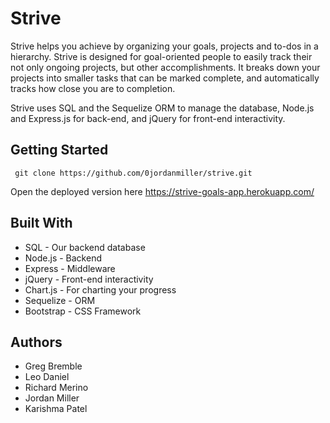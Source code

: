 # Strive

Strive helps you achieve by organizing your goals, projects and to-dos in a hierarchy. Strive is designed for goal-oriented people to easily
track their not only ongoing projects, but other accomplishments. It breaks down your projects into smaller tasks that can be marked complete,
and automatically tracks how close you are to completion.

Strive uses SQL and the Sequelize ORM to manage the database, Node.js and Express.js for back-end, and jQuery for front-end interactivity.

## Getting Started

``` git clone https://github.com/0jordanmiller/strive.git```

Open the deployed version here https://strive-goals-app.herokuapp.com/

## Built With

* SQL - Our backend database
* Node.js - Backend
* Express - Middleware
* jQuery - Front-end interactivity
* Chart.js - For charting your progress
* Sequelize - ORM
* Bootstrap - CSS Framework

## Authors
* Greg Bremble
* Leo Daniel
* Richard Merino
* Jordan Miller
* Karishma Patel

